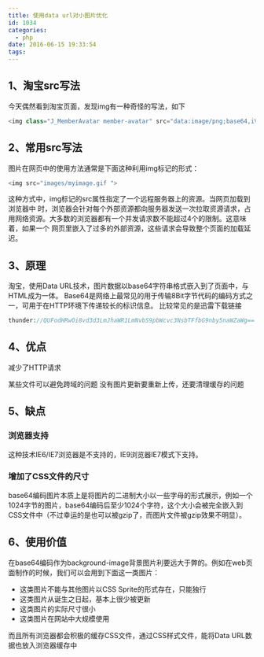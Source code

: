```yaml
---
title: 使用data url对小图片优化
id: 1034
categories:
  - php
date: 2016-06-15 19:33:54
tags:
---
```


## 1、淘宝src写法

今天偶然看到淘宝页面，发现img有一种奇怪的写法，如下

```php
<img class="J_MemberAvatar member-avatar" src="data:image/png;base64,iVBORwi+vr7+">
```

## 2、常用src写法

图片在网页中的使用方法通常是下面这种利用img标记的形式：

```php
<img src="images/myimage.gif ">
```

这种方式中，img标记的src属性指定了一个远程服务器上的资源。当网页加载到浏览器中 时，浏览器会针对每个外部资源都向服务器发送一次拉取资源请求，占用网络资源。大多数的浏览器都有一个并发请求数不能超过4个的限制。这意味着，如果一个 网页里嵌入了过多的外部资源，这些请求会导致整个页面的加载延迟。

## 3、原理

淘宝，使用Data URL技术，图片数据以base64字符串格式嵌入到了页面中，与HTML成为一体。
Base64是网络上最常见的用于传输8Bit字节代码的编码方式之一，可用于在HTTP环境下传递较长的标识信息。
比较常见的是迅雷下载链接

```php
thunder://QUFodHRwOi8vd3d3LmJhaWR1LmNvbS9pbWcvc3NsbTFfbG9nby5naWZaWg==
```

## 4、优点

减少了HTTP请求

某些文件可以避免跨域的问题
没有图片更新要重新上传，还要清理缓存的问题

## 5、缺点

### 浏览器支持

这种技术IE6/IE7浏览器是不支持的，IE9浏览器IE7模式下支持。

### 增加了CSS文件的尺寸

base64编码图片本质上是将图片的二进制大小以一些字母的形式展示，例如一个1024字节的图片，base64编码后至少1024个字符，这个大小会被完全嵌入到CSS文件中（不过幸运的是也可以被gzip了，而图片文件被gzip效果不明显）。

## 6、使用价值

在base64编码作为background-image背景图片利要远大于弊的。例如在web页面制作的时候，我们可以会用到下面这一类图片：

- 这类图片不能与其他图片以CSS Sprite的形式存在，只能独行
- 这类图片从诞生之日起，基本上很少被更新
- 这类图片的实际尺寸很小
- 这类图片在网站中大规模使用

而且所有浏览器都会积极的缓存CSS文件，通过CSS样式文件，能将Data URL数据也放入浏览器缓存中